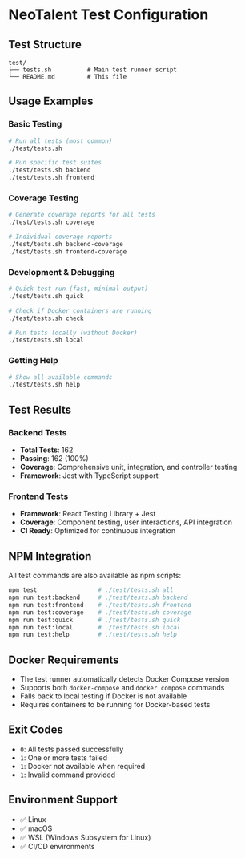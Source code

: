 # NeoTalent Test Configuration

## Test Structure

```
test/
├── tests.sh          # Main test runner script
└── README.md         # This file
```

## Usage Examples

### Basic Testing
```bash
# Run all tests (most common)
./test/tests.sh

# Run specific test suites
./test/tests.sh backend
./test/tests.sh frontend
```

### Coverage Testing
```bash
# Generate coverage reports for all tests
./test/tests.sh coverage

# Individual coverage reports
./test/tests.sh backend-coverage
./test/tests.sh frontend-coverage
```

### Development & Debugging
```bash
# Quick test run (fast, minimal output)
./test/tests.sh quick

# Check if Docker containers are running
./test/tests.sh check

# Run tests locally (without Docker)
./test/tests.sh local
```

### Getting Help
```bash
# Show all available commands
./test/tests.sh help
```

## Test Results

### Backend Tests
- **Total Tests**: 162
- **Passing**: 162 (100%)
- **Coverage**: Comprehensive unit, integration, and controller testing
- **Framework**: Jest with TypeScript support

### Frontend Tests
- **Framework**: React Testing Library + Jest
- **Coverage**: Component testing, user interactions, API integration
- **CI Ready**: Optimized for continuous integration

## NPM Integration

All test commands are also available as npm scripts:

```bash
npm test                 # ./test/tests.sh all
npm run test:backend     # ./test/tests.sh backend  
npm run test:frontend    # ./test/tests.sh frontend
npm run test:coverage    # ./test/tests.sh coverage
npm run test:quick       # ./test/tests.sh quick
npm run test:local       # ./test/tests.sh local
npm run test:help        # ./test/tests.sh help
```

## Docker Requirements

- The test runner automatically detects Docker Compose version
- Supports both `docker-compose` and `docker compose` commands
- Falls back to local testing if Docker is not available
- Requires containers to be running for Docker-based tests

## Exit Codes

- `0`: All tests passed successfully
- `1`: One or more tests failed
- `1`: Docker not available when required
- `1`: Invalid command provided

## Environment Support

- ✅ Linux
- ✅ macOS  
- ✅ WSL (Windows Subsystem for Linux)
- ✅ CI/CD environments
